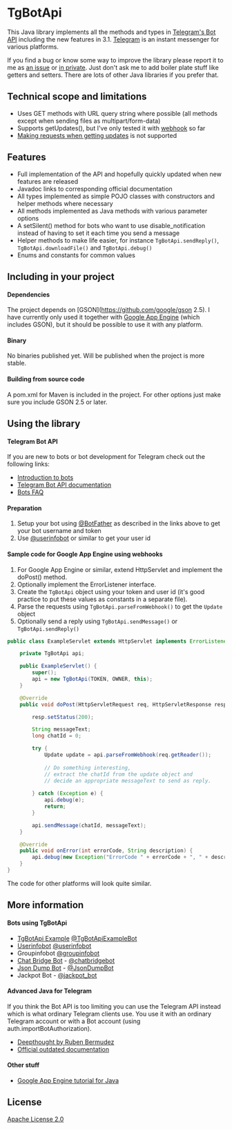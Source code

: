 TgBotApi
========

This Java library implements all the methods and types in [Telegram's Bot API](https://core.telegram.org/bots) including the new features in 3.1. [Telegram](https://telegram.org/) is an instant messenger for various platforms.

If you find a bug or know some way to improve the library please report it to me as [an issue](https://github.com/nadam/tg-bot-api/issues) or [in private](https://telegram.me/nadam). Just don't ask me to add boiler plate stuff like getters and setters. There are lots of other Java libraries if you prefer that.

Technical scope and limitations
-------------------------------
- Uses GET methods with URL query string where possible (all methods except when sending files as multipart/form-data)
- Supports getUpdates(), but I've only tested it with [webhook](https://core.telegram.org/bots/api#setwebhook) so far
- [Making requests when getting updates](https://core.telegram.org/bots/api#making-requests-when-getting-updates) is not supported

Features
--------
- Full implementation of the API and hopefully quickly updated when new features are released
- Javadoc links to corresponding official documentation
- All types implemented as simple POJO classes with constructors and helper methods where necessary
- All methods implemented as Java methods with various parameter options
- A setSilent() method for bots who want to use disable_notification instead of having to set it each time you send a message
- Helper methods to make life easier, for instance `TgBotApi.sendReply()`, `TgBotApi.downloadFile()` and `TgBotApi.debug()`
- Enums and constants for common values

Including in your project
-------------------------
#### Dependencies
The project depends on [GSON](https://github.com/google/gson 2.5). I have currently only used it together with [Google App Engine](https://cloud.google.com/appengine/) (which includes GSON), but it should be possible to use it with any platform.

#### Binary
No binaries published yet. Will be published when the project is more stable.

#### Building from source code
A pom.xml for Maven is included in the project. For other options just make sure you include GSON 2.5 or later.

Using the library
-----------------
#### Telegram Bot API
If you are new to bots or bot development for Telegram check out the following links:
- [Introduction to bots](https://core.telegram.org/bots)
- [Telegram Bot API documentation](https://core.telegram.org/bots/api)
- [Bots FAQ](https://core.telegram.org/bots/faq)

#### Preparation
1. Setup your bot using [@BotFather](https://telegram.me/botfather) as described in the links above to get your bot username and token
2. Use [@userinfobot](https://telegram.me/userinfobot) or similar to get your user id

#### Sample code for Google App Engine using webhooks
1. For Google App Engine or similar, extend HttpServlet and implement the doPost() method.
2. Optionally implement the ErrorListener interface.
3. Create the `TgBotApi` object using your token and user id (it's good practice to put these values as constants in a separate file).
4. Parse the requests using `TgBotApi.parseFromWebhook()` to get the `Update` object
5. Optionally send a reply using `TgBotApi.sendMessage()` or `TgBotApi.sendReply()`

```java
public class ExampleServlet extends HttpServlet implements ErrorListener {

    private TgBotApi api;

    public ExampleServlet() {
        super();
        api = new TgBotApi(TOKEN, OWNER, this);
    }

    @Override
    public void doPost(HttpServletRequest req, HttpServletResponse resp) throws IOException {

        resp.setStatus(200);

        String messageText;
        long chatId = 0;

        try {
            Update update = api.parseFromWebhook(req.getReader());            
            
            // Do something interesting,
            // extract the chatId from the update object and
            // decide an appropriate messageText to send as reply.
            
        } catch (Exception e) {
            api.debug(e);
            return;
        }

        api.sendMessage(chatId, messageText);
    }

    @Override
    public void onError(int errorCode, String description) {
        api.debug(new Exception("ErrorCode " + errorCode + ", " + description));
    }
}
```

The code for other platforms will look quite similar.

More information
----------------
#### Bots using TgBotApi
- [TgBotApi Example](https://github.com/nadam/tg-bot-api-example) [@TgBotApiExampleBot](https://telegram.me/TgBotApiExampleBot)
- [Userinfobot](https://github.com/nadam/userinfobot) [@userinfobot](https://telegram.me/userinfobot)
- Groupinfobot [@groupinfobot](https://telegram.me/groupinfobot)
- [Chat Bridge Bot](https://github.com/nadam/chatbridgebot) - [@chatbridgebot](https://telegram.me/chatbridgebot)
- [Json Dump Bot](https://github.com/nadam/jsondumpbot) - [@JsonDumpBot](https://telegram.me/JsonDumpBot)
- Jackpot Bot - [@jackpot_bot](https://telegram.me/jackpot_bot)

#### Advanced Java for Telegram
If you think the Bot API is too limiting you can use the Telegram API instead which is what ordinary Telegram clients use. You use it with an ordinary Telegram account or with a Bot account (using auth.importBotAuthorization).

- [Deepthought by Ruben Bermudez](https://github.com/rubenlagus/Deepthought)
- [Official outdated documentation](https://core.telegram.org/#telegram-api)

#### Other stuff
- [Google App Engine tutorial for Java](https://cloud.google.com/appengine/docs/java/gettingstarted/creating-guestbook)

License
----------------
[Apache License 2.0](LICENSE)